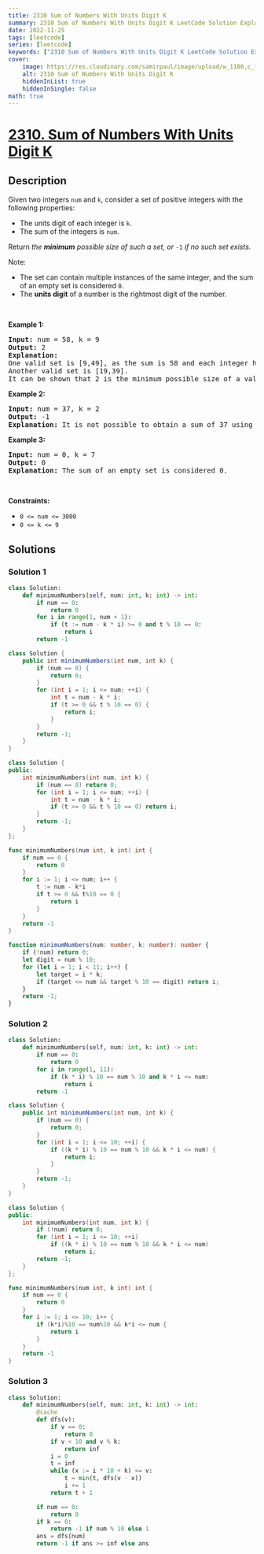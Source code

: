 ```yaml
---
title: 2310 Sum of Numbers With Units Digit K
summary: 2310 Sum of Numbers With Units Digit K LeetCode Solution Explained
date: 2022-11-25
tags: [leetcode]
series: [leetcode]
keywords: ["2310 Sum of Numbers With Units Digit K LeetCode Solution Explained in all languages", "2310 Sum of Numbers With Units Digit K", "LeetCode", "leetcode solution in Python3 C++ Java Go PHP Ruby Swift TypeScript Rust C# JavaScript C", "GeeksforGeeks", "InterviewBit", "Coding Ninjas", "HackerRank", "HackerEarth", "CodeChef", "TopCoder", "AlgoExpert", "freeCodeCamp", "Codeforces", "GitHub", "AtCoder", "Samir Paul"]
cover:
    image: https://res.cloudinary.com/samirpaul/image/upload/w_1100,c_fit,co_rgb:FFFFFF,l_text:Arial_75_bold:2310 Sum of Numbers With Units Digit K - Solution Explained/problem-solving.webp
    alt: 2310 Sum of Numbers With Units Digit K
    hiddenInList: true
    hiddenInSingle: false
math: true
---
```



# [2310. Sum of Numbers With Units Digit K](https://leetcode.com/problems/sum-of-numbers-with-units-digit-k)


## Description

<p>Given two integers <code>num</code> and <code>k</code>, consider a set of positive integers with the following properties:</p>

<ul>
	<li>The units digit of each integer is <code>k</code>.</li>
	<li>The sum of the integers is <code>num</code>.</li>
</ul>

<p>Return <em>the <strong>minimum</strong> possible size of such a set, or </em><code>-1</code><em> if no such set exists.</em></p>

<p>Note:</p>

<ul>
	<li>The set can contain multiple instances of the same integer, and the sum of an empty set is considered <code>0</code>.</li>
	<li>The <strong>units digit</strong> of a number is the rightmost digit of the number.</li>
</ul>

<p>&nbsp;</p>
<p><strong class="example">Example 1:</strong></p>

<pre>
<strong>Input:</strong> num = 58, k = 9
<strong>Output:</strong> 2
<strong>Explanation:</strong>
One valid set is [9,49], as the sum is 58 and each integer has a units digit of 9.
Another valid set is [19,39].
It can be shown that 2 is the minimum possible size of a valid set.
</pre>

<p><strong class="example">Example 2:</strong></p>

<pre>
<strong>Input:</strong> num = 37, k = 2
<strong>Output:</strong> -1
<strong>Explanation:</strong> It is not possible to obtain a sum of 37 using only integers that have a units digit of 2.
</pre>

<p><strong class="example">Example 3:</strong></p>

<pre>
<strong>Input:</strong> num = 0, k = 7
<strong>Output:</strong> 0
<strong>Explanation:</strong> The sum of an empty set is considered 0.
</pre>

<p>&nbsp;</p>
<p><strong>Constraints:</strong></p>

<ul>
	<li><code>0 &lt;= num &lt;= 3000</code></li>
	<li><code>0 &lt;= k &lt;= 9</code></li>
</ul>

## Solutions

### Solution 1

<!-- tabs:start -->

```python
class Solution:
    def minimumNumbers(self, num: int, k: int) -> int:
        if num == 0:
            return 0
        for i in range(1, num + 1):
            if (t := num - k * i) >= 0 and t % 10 == 0:
                return i
        return -1
```

```java
class Solution {
    public int minimumNumbers(int num, int k) {
        if (num == 0) {
            return 0;
        }
        for (int i = 1; i <= num; ++i) {
            int t = num - k * i;
            if (t >= 0 && t % 10 == 0) {
                return i;
            }
        }
        return -1;
    }
}
```

```cpp
class Solution {
public:
    int minimumNumbers(int num, int k) {
        if (num == 0) return 0;
        for (int i = 1; i <= num; ++i) {
            int t = num - k * i;
            if (t >= 0 && t % 10 == 0) return i;
        }
        return -1;
    }
};
```

```go
func minimumNumbers(num int, k int) int {
	if num == 0 {
		return 0
	}
	for i := 1; i <= num; i++ {
		t := num - k*i
		if t >= 0 && t%10 == 0 {
			return i
		}
	}
	return -1
}
```

```ts
function minimumNumbers(num: number, k: number): number {
    if (!num) return 0;
    let digit = num % 10;
    for (let i = 1; i < 11; i++) {
        let target = i * k;
        if (target <= num && target % 10 == digit) return i;
    }
    return -1;
}
```

<!-- tabs:end -->

### Solution 2

<!-- tabs:start -->

```python
class Solution:
    def minimumNumbers(self, num: int, k: int) -> int:
        if num == 0:
            return 0
        for i in range(1, 11):
            if (k * i) % 10 == num % 10 and k * i <= num:
                return i
        return -1
```

```java
class Solution {
    public int minimumNumbers(int num, int k) {
        if (num == 0) {
            return 0;
        }
        for (int i = 1; i <= 10; ++i) {
            if ((k * i) % 10 == num % 10 && k * i <= num) {
                return i;
            }
        }
        return -1;
    }
}
```

```cpp
class Solution {
public:
    int minimumNumbers(int num, int k) {
        if (!num) return 0;
        for (int i = 1; i <= 10; ++i)
            if ((k * i) % 10 == num % 10 && k * i <= num)
                return i;
        return -1;
    }
};
```

```go
func minimumNumbers(num int, k int) int {
	if num == 0 {
		return 0
	}
	for i := 1; i <= 10; i++ {
		if (k*i)%10 == num%10 && k*i <= num {
			return i
		}
	}
	return -1
}
```

<!-- tabs:end -->

### Solution 3

<!-- tabs:start -->

```python
class Solution:
    def minimumNumbers(self, num: int, k: int) -> int:
        @cache
        def dfs(v):
            if v == 0:
                return 0
            if v < 10 and v % k:
                return inf
            i = 0
            t = inf
            while (x := i * 10 + k) <= v:
                t = min(t, dfs(v - x))
                i += 1
            return t + 1

        if num == 0:
            return 0
        if k == 0:
            return -1 if num % 10 else 1
        ans = dfs(num)
        return -1 if ans >= inf else ans
```

<!-- tabs:end -->

<!-- end -->
